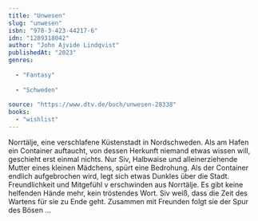 ```yaml
---
title: "Unwesen"
slug: "unwesen"
isbn: "978-3-423-44217-6"
idn: "1289318042"
author: "John Ajvide Lindqvist"
publishedAt: "2023"
genres:
  
  - "Fantasy"
    
  - "Schweden"
    
source: "https://www.dtv.de/buch/unwesen-28338"
books: 
  - "wishlist"
---
```

Norrtälje, eine verschlafene Küstenstadt in Nordschweden. Als am Hafen ein 
Container auftaucht, von dessen Herkunft niemand etwas wissen will, geschieht 
erst einmal nichts. Nur Siv, Halbwaise und alleinerziehende Mutter eines 
kleinen Mädchens, spürt eine Bedrohung. Als der Container endlich aufgebrochen 
wird, legt sich etwas Dunkles über die Stadt. Freundlichkeit und Mitgefühl v
erschwinden aus Norrtälje. Es gibt keine helfenden Hände mehr, kein 
tröstendes Wort. Siv weiß, dass die Zeit des Wartens für sie zu Ende geht. 
Zusammen mit Freunden folgt sie der Spur des Bösen ...